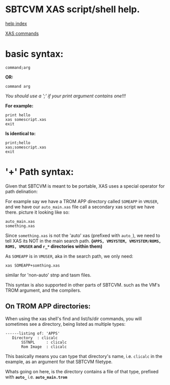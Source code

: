 # SBTCVM XAS script/shell help.
[help index](index.md)

[XAS commands](xas_com.md)

# basic syntax:
`command;arg`


**OR:**

`command arg`

_You should use a ';' if your print argument contains one!!!_

**For example:**


	print hello
	xas somescript.xas
	exit


**Is identical to:**


	print;hello
	xas;somescript.xas
	exit


# '+' Path syntax:
Given that SBTCVM is meant to be portable, XAS uses a special operator for path delination:

For example say we have a TROM APP directory called `SOMEAPP` in `VMUSER`, and we have our
`auto_main.xas` file call a secondary xas script we have there. picture it looking like so:


	auto_main.xas
	something.xas


Since `something.xas` is not the 'auto' xas (prefixed with `auto_`), we need to
tell XAS its NOT in the main search path. **(`APPS, VMSYSTEM, VMSYSTEM/ROMS, ROMS, VMUSER` and `r_*` directories within them)**

As `SOMEAPP` is in `VMUSER`, aka in the search path, we only need:


	xas SOMEAPP+somthing.xas


similar for 'non-auto' stnp and tasm files.

This syntax is also supported in other parts of SBTCVM. such as the VM's TROM argument, and the compilers.

## On TROM APP directories:

When using the xas shell's find and list/ls/dir commands, you will sometimes
see a directory, being listed as multiple types:


	------listing of: 'APPS'
	   Directory  : clicalc
	       SSTNPL     : clicalc
	       Rom Image  : clicalc



This basically means you can type that directory's name, i.e. `clicalc` in 
the example, as an argument for that SBTCVM filetype.

Whats going on here, is the directory contains a file of that type, prefixed with **`auto_`**
i.e.
**`auto_main.trom`**



